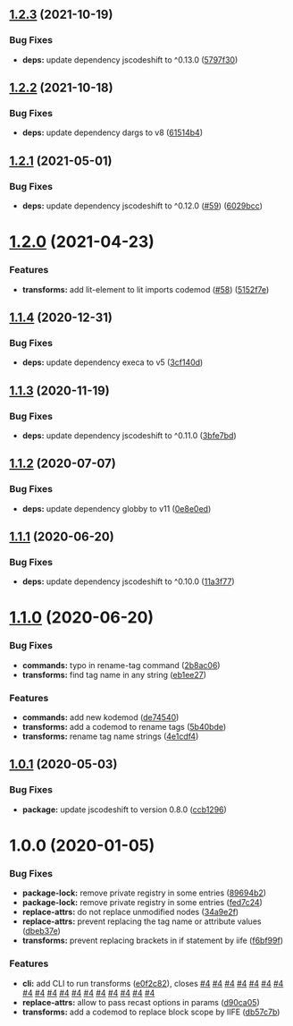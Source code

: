 ## [1.2.3](https://github.com/kcmr/web-components-codemods/compare/1.2.2...1.2.3) (2021-10-19)


### Bug Fixes

* **deps:** update dependency jscodeshift to ^0.13.0 ([5797f30](https://github.com/kcmr/web-components-codemods/commit/5797f30a654c47ce217460a68e8b2d0d77d83299))

## [1.2.2](https://github.com/kcmr/web-components-codemods/compare/1.2.1...1.2.2) (2021-10-18)


### Bug Fixes

* **deps:** update dependency dargs to v8 ([61514b4](https://github.com/kcmr/web-components-codemods/commit/61514b4975f8bb05b4a315faf6ab549192c22d3f))

## [1.2.1](https://github.com/kcmr/web-components-codemods/compare/1.2.0...1.2.1) (2021-05-01)


### Bug Fixes

* **deps:** update dependency jscodeshift to ^0.12.0 ([#59](https://github.com/kcmr/web-components-codemods/issues/59)) ([6029bcc](https://github.com/kcmr/web-components-codemods/commit/6029bcc723f3b7e80d5c6ece3f9196eeb2bc5e8c))

# [1.2.0](https://github.com/kcmr/web-components-codemods/compare/1.1.4...1.2.0) (2021-04-23)


### Features

* **transforms:** add lit-element to lit imports codemod ([#58](https://github.com/kcmr/web-components-codemods/issues/58)) ([5152f7e](https://github.com/kcmr/web-components-codemods/commit/5152f7e687cd30a4de353104c3e10e553604b202))

## [1.1.4](https://github.com/kcmr/web-components-codemods/compare/1.1.3...1.1.4) (2020-12-31)


### Bug Fixes

* **deps:** update dependency execa to v5 ([3cf140d](https://github.com/kcmr/web-components-codemods/commit/3cf140d3debbdcd4431e77d7affc6f7cebcc8b34))

## [1.1.3](https://github.com/kcmr/web-components-codemods/compare/1.1.2...1.1.3) (2020-11-19)


### Bug Fixes

* **deps:** update dependency jscodeshift to ^0.11.0 ([3bfe7bd](https://github.com/kcmr/web-components-codemods/commit/3bfe7bddf362e60b78727bf40fb90e00f87bf4ce))

## [1.1.2](https://github.com/kcmr/web-components-codemods/compare/1.1.1...1.1.2) (2020-07-07)


### Bug Fixes

* **deps:** update dependency globby to v11 ([0e8e0ed](https://github.com/kcmr/web-components-codemods/commit/0e8e0edd9ff92f82255e2b3d53a1e2ca07244038))

## [1.1.1](https://github.com/kcmr/web-components-codemods/compare/1.1.0...1.1.1) (2020-06-20)


### Bug Fixes

* **deps:** update dependency jscodeshift to ^0.10.0 ([11a3f77](https://github.com/kcmr/web-components-codemods/commit/11a3f778c3b39918aa33a935c039c88cbbd8c2b0))

# [1.1.0](https://github.com/kcmr/web-components-codemods/compare/1.0.1...1.1.0) (2020-06-20)


### Bug Fixes

* **commands:** typo in rename-tag command ([2b8ac06](https://github.com/kcmr/web-components-codemods/commit/2b8ac062fa631c6230c070c81da19f702e3df1a7))
* **transforms:** find tag name in any string ([eb1ee27](https://github.com/kcmr/web-components-codemods/commit/eb1ee27fa8d5ad73c94282f62ef26df647b112d9))


### Features

* **commands:** add new kodemod ([de74540](https://github.com/kcmr/web-components-codemods/commit/de74540d106c2f2390863bb2a1632b509d00fbb9))
* **transforms:** add a codemod to rename tags ([5b40bde](https://github.com/kcmr/web-components-codemods/commit/5b40bde86865b01981588b5f0f39f6f1131a89cb))
* **transforms:** rename tag name strings ([4e1cdf4](https://github.com/kcmr/web-components-codemods/commit/4e1cdf4e00ac86545a5804bf323b3e96d9cdd94e))

## [1.0.1](https://github.com/kcmr/web-components-codemods/compare/1.0.0...1.0.1) (2020-05-03)


### Bug Fixes

* **package:** update jscodeshift to version 0.8.0 ([ccb1296](https://github.com/kcmr/web-components-codemods/commit/ccb12969093cc9b36ae0dde2600f40653379494f))

# 1.0.0 (2020-01-05)


### Bug Fixes

* **package-lock:** remove private registry in some entries ([89694b2](https://github.com/kcmr/web-components-codemods/commit/89694b29b1ee49f77bd04e5b57c1ac5a52087e3f))
* **package-lock:** remove private registry in some entries ([fed7c24](https://github.com/kcmr/web-components-codemods/commit/fed7c24994ded66549d2aba401f0bfadfb4273a9))
* **replace-attrs:** do not replace unmodified nodes ([34a9e2f](https://github.com/kcmr/web-components-codemods/commit/34a9e2fdf8067d4e4f5a6c01e9b3e51b0617e137))
* **replace-attrs:** prevent replacing the tag name or attribute values ([dbeb37e](https://github.com/kcmr/web-components-codemods/commit/dbeb37e7229bf60dc0adb2f47b342cf916fd2ba7))
* **transforms:** prevent replacing brackets in if statement by iife ([f6bf99f](https://github.com/kcmr/web-components-codemods/commit/f6bf99faf5b5a8db58a0a19e4e20a40b7bb7cf63))


### Features

* **cli:** add CLI to run transforms ([e0f2c82](https://github.com/kcmr/web-components-codemods/commit/e0f2c823976c463792253f4747e528e8b899d52c)), closes [#4](https://github.com/kcmr/web-components-codemods/issues/4) [#4](https://github.com/kcmr/web-components-codemods/issues/4) [#4](https://github.com/kcmr/web-components-codemods/issues/4) [#4](https://github.com/kcmr/web-components-codemods/issues/4) [#4](https://github.com/kcmr/web-components-codemods/issues/4) [#4](https://github.com/kcmr/web-components-codemods/issues/4) [#4](https://github.com/kcmr/web-components-codemods/issues/4) [#4](https://github.com/kcmr/web-components-codemods/issues/4) [#4](https://github.com/kcmr/web-components-codemods/issues/4) [#4](https://github.com/kcmr/web-components-codemods/issues/4) [#4](https://github.com/kcmr/web-components-codemods/issues/4) [#4](https://github.com/kcmr/web-components-codemods/issues/4) [#4](https://github.com/kcmr/web-components-codemods/issues/4) [#4](https://github.com/kcmr/web-components-codemods/issues/4) [#4](https://github.com/kcmr/web-components-codemods/issues/4) [#4](https://github.com/kcmr/web-components-codemods/issues/4) [#4](https://github.com/kcmr/web-components-codemods/issues/4) [#4](https://github.com/kcmr/web-components-codemods/issues/4)
* **replace-attrs:** allow to pass recast options in params ([d90ca05](https://github.com/kcmr/web-components-codemods/commit/d90ca0520a2c30393519018f81a0f21b777a749f))
* **transforms:** add a codemod to replace block scope by IIFE ([db57c7b](https://github.com/kcmr/web-components-codemods/commit/db57c7b2474b585634ed546c72182af7a709dedc))
